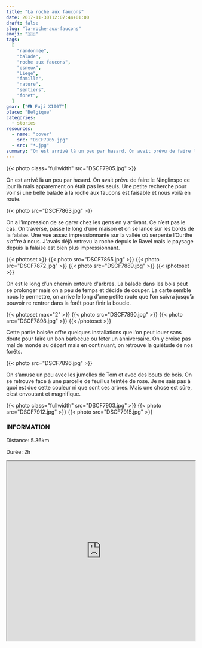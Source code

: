 ```yaml
---
title: "La roche aux faucons"
date: 2017-11-30T12:07:44+01:00
draft: false
slug: "la-roche-aux-faucons"
emoji: "🇧🇪"
tags:
  [
    "randonnée",
    "balade",
    "roche aux faucons",
    "esneux",
    "Liege",
    "famille",
    "nature",
    "sentiers",
    "foret",
  ]
gear: ["📷 Fuji X100T"]
place: "Belgique"
categories:
  - stories
resources:
  - name: "cover"
    src: "DSCF7905.jpg"
  - src: "*.jpg"
summary: "On est arrivé là un peu par hasard. On avait prévu de faire le Ninglinspo ce jour là mais apparement on était pas les seuls. Une petite recherche pour voir si une belle balade à la roche aux faucons est faisable et nous voilà en route."
---
```


{{< photo class="fullwidth" src="DSCF7905.jpg" >}}

On est arrivé là un peu par hasard. On avait prévu de faire le Ninglinspo ce jour là mais apparement on était pas les seuls. Une petite recherche pour voir si une belle balade à la roche aux faucons est faisable et nous voilà en route.

{{< photo src="DSCF7863.jpg" >}}

On a l’impression de se garer chez les gens en y arrivant. Ce n’est pas le cas. On traverse, passe le long d’une maison et on se lance sur les bords de la falaise. Une vue assez impressionnante sur la vallée où serpente l’Ourthe s’offre à nous. J'avais déjà entrevu la roche depuis le Ravel mais le paysage depuis la falaise est bien plus impressionnant.

{{< photoset >}}
{{< photo src="DSCF7865.jpg" >}}
{{< photo src="DSCF7872.jpg" >}}
{{< photo src="DSCF7889.jpg" >}}
{{< /photoset >}}

On est le long d’un chemin entouré d'arbres. La balade dans les bois peut se prolonger mais on a peu de temps et décide de couper. La carte semble nous le permettre, on arrive le long d’une petite route que l’on suivra jusqu’à pouvoir re rentrer dans la forêt pour finir la boucle.

{{< photoset max="2" >}}
{{< photo src="DSCF7890.jpg" >}}
{{< photo src="DSCF7898.jpg" >}}
{{< /photoset >}}

Cette partie boisée offre quelques installations que l’on peut louer sans doute pour faire un bon barbecue ou fêter un anniversaire. On y croise pas mal de monde au départ mais en continuant, on retrouve la quiétude de nos forêts.

{{< photo src="DSCF7896.jpg" >}}

On s’amuse un peu avec les jumelles de Tom et avec des bouts de bois. On se retrouve face à une parcelle de feuillus teintée de rose. Je ne sais pas à quoi est due cette couleur ni que sont ces arbres. Mais une chose est sûre, c’est envoutant et magnifique.

{{< photo class="fullwidth" src="DSCF7903.jpg" >}}
{{< photo src="DSCF7912.jpg" >}}
{{< photo src="DSCF7915.jpg" >}}

### INFORMATION

Distance: 5.36km

Durée: 2h

<div>
<iframe data-card-recommend="0" data-card-recommend="0" data-card-recommend="0" data-card-recommend="0" data-card-recommend="0" data-card-recommend="0" data-card-recommend="0" scrolling="no"  data-card-recommend="0" src="https://www.google.com/maps/d/embed?mid=1JlEh4zfnQmXykqjUp1gdIFe6GqFmrzCI" width="100%" height="480"></iframe>
</div>
